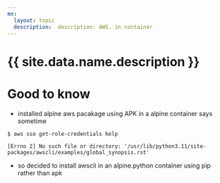 ```yaml
---
mx:
  layout: topic
  description:  description: AWS. in container
---
```


# {{ site.data.name.description }}

# Good to know
- installed alpine aws pacakage using APK in a alpine container says sometime

```
$ aws sso get-role-credentials help

[Errno 2] No such file or directory: '/usr/lib/python3.11/site-packages/awscli/examples/global_synopsis.rst'
```
- so decided to install awscli in an alpine.python container using pip rather than apk 
